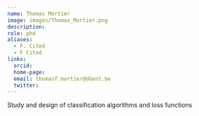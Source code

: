 ```yaml
---
name: Thomas Mortier
image: images/Thomas_Mortier.png
description:
role: phd
aliases:
  - F. Cited
  - F Cited
links:
  orcid: 
  home-page: 
  email: thomasf.mortier@UGent.be
  twitter: 
---
```



Study and design of classification algorithms and loss functions